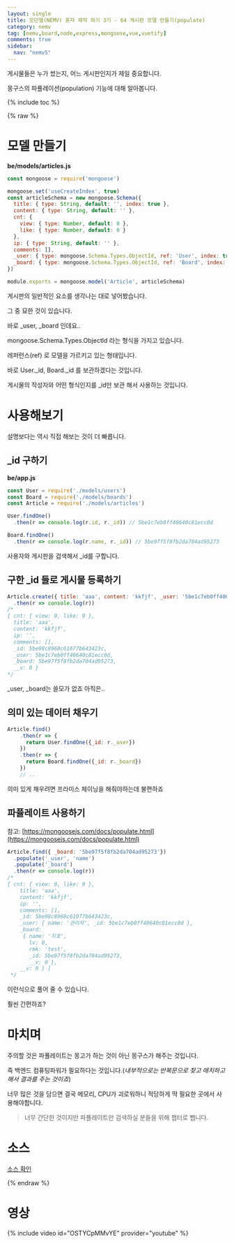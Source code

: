 ```yaml
---
layout: single
title: 모던웹(NEMV) 혼자 제작 하기 3기 - 64 게시판 모델 만들기(populate)
category: nemv
tag: [nemv,board,node,express,mongoose,vue,vuetify]
comments: true
sidebar:
  nav: "nemv5"
---
```


게시물들은 누가 썼는지, 어느 게시판인지가 제일 중요합니다.

몽구스의 파퓰레이션(population) 기능에 대해 알아봅니다.

{% include toc %}

{% raw %}

# 모델 만들기

**be/models/articles.js**  
```javascript
const mongoose = require('mongoose')

mongoose.set('useCreateIndex', true)
const articleSchema = new mongoose.Schema({
  title: { type: String, default: '', index: true },
  content: { type: String, default: '' },
  cnt: {
    view: { type: Number, default: 0 },
    like: { type: Number, default: 0 }
  },
  ip: { type: String, default: '' },
  comments: [],
  _user: { type: mongoose.Schema.Types.ObjectId, ref: 'User', index: true },
  _board: { type: mongoose.Schema.Types.ObjectId, ref: 'Board', index: true }
})

module.exports = mongoose.model('Article', articleSchema)
```

게시판의 일반적인 요소를 생각나는 대로 넣어봤습니다.

그 중 묘한 것이 있습니다.

바로 _user, _board 인데요..

mongoose.Schema.Types.ObjectId 라는 형식을 가지고 있습니다.

레퍼런스(ref) 로 모델을 가르키고 있는 형태입니다.

바로 User._id, Board._id 를 보관하겠다는 것입니다.

게시물의 작성자와 어떤 형식인지를 _id만 보관 해서 사용하는 것입니다.

# 사용해보기

설명보다는 역시 직접 해보는 것이 더 빠릅니다.

## _id 구하기

**be/app.js**  
```javascript
const User = require('./models/users')
const Board = require('./models/boards')
const Article = require('./models/articles')

User.findOne()
  .then(r => console.log(r.id, r._id)) // 5be1c7eb0ff40640c81ecc0d

Board.findOne()
  .then(r => console.log(r.name, r._id)) // 5be97f5f8fb2da704ad95273
```

사용자와 게시판을 검색해서 _id를 구합니다.

## 구한 _id 들로 게시물 등록하기

```javascript
Article.create({ title: 'aaa', content: 'kkfjf', _user: '5be1c7eb0ff40640c81ecc0d', _board: '5be97f5f8fb2da704ad95273' })
  .then(r => console.log(r))
/*
{ cnt: { view: 0, like: 0 },
  title: 'aaa',
  content: 'kkfjf',
  ip: '',
  comments: [],
  _id: 5be98c8968c61077b643423c,
  _user: 5be1c7eb0ff40640c81ecc0d,
  _board: 5be97f5f8fb2da704ad95273,
  __v: 0 }
*/
```

_user, _board는 쓸모가 없죠 아직은..

## 의미 있는 데이터 채우기

```javascript
Article.find()
    .then(r => {
      return User.findOne({_id: r._user})
    })
    .then(r => {
      return Board.findOne({_id: r._board})
    })
    // ..
```

의미 있게 채우려면 프라미스 체이닝을 해줘야하는데 불편하죠

## 파퓰레이트 사용하기

참고: [https://mongoosejs.com/docs/populate.html](https://mongoosejs.com/docs/populate.html)

```javascript
Article.find({ _board: '5be97f5f8fb2da704ad95273'})
  .populate('_user', 'name')
  .populate('_board')
  .then(r => console.log(r))
/*
{ cnt: { view: 0, like: 0 },
    title: 'aaa',
    content: 'kkfjf',
    ip: '',
    comments: [],
    _id: 5be98c8968c61077b643423c,
    _user: { name: '관리자', _id: 5be1c7eb0ff40640c81ecc0d },
    _board:
     { name: '지호',
       lv: 0,
       rmk: 'test',
       _id: 5be97f5f8fb2da704ad95273,
       __v: 0 },
    __v: 0 } ]  
 */  
```

이런식으로 풀어 줄 수 있습니다.

훨씬 간편하죠?

# 마치며

주의할 것은 파퓰레이트는 몽고가 하는 것이 아닌 몽구스가 해주는 것입니다. 

즉 백엔드 컴퓨팅파워가 필요하다는 것입니다.(_내부적으로는 반복문으로 찾고 매치하고 해서 결과를 주는 것이죠_)

너무 많은 것을 담으면 결국 메모리, CPU가 괴로워하니 적당하게 딱 필요한 곳에서 사용해야합니다.

> 너무 간단한 것이지만 파퓰레이트만 검색하실 분들을 위해 챕터로 뺍니다.

# 소스

[소스 확인](https://github.com/fkkmemi/nemv3/commit/cdeefa29133d7e8dbf94e8e4595caeafadd6ee93)

{% endraw %}

# 영상

{% include video id="OSTYCpMMvYE" provider="youtube" %}
